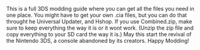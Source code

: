 This is a full 3DS modding guide where you can get all the files you need in one place. You might have to get your own .cia files, but you can do that throught he Universal Updater, and Hshop. If you use Combined.zip, make sure to keep everything the way it is or it wont work. (Unzip the zip file and copy everything to your SD card the way it is.) May this start the revival of the Nintendo 3DS, a console abandoned by its creators. Happy Modding!
